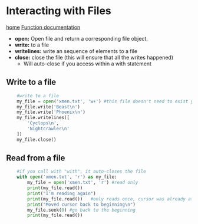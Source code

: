 # Interacting with Files
[home](readme.md)
[Function documentation](https://docs.python.org/3/library/functions.html)

* **open:** Open file and return a corresponding file object.
* **write:** to a file
* **writelines:** write an sequence of elements to a file
* **close:** close the file (this will ensure that all the writes happened)
    * Will auto-close if you access within a with statement

## Write to a file
```python
    #write to a file
    my_file = open('xmen.txt', 'w+') #this file doesn't need to exist yet, write+read
    my_file.write('Beast\n')
    my_file.write('Phoenix\n')
    my_file.writelines([
        'Cyclops\n', 
        'Nightcrawler\n'
    ])
    my_file.close()
```

## Read from a file
```python
    #if you call with "with", it auto-closes the file
    with open('xmen.txt', 'r') as my_file: 
        my_file = open('xmen.txt', 'r') #read only
        print(my_file.read())
        print("I'm reading again")
        print(my_file.read())   #only reads once, cursor was already at the end
        print("Moved cursor back to beginning\n")
        my_file.seek(0) #go back to the beginning
        print(my_file.read())
```